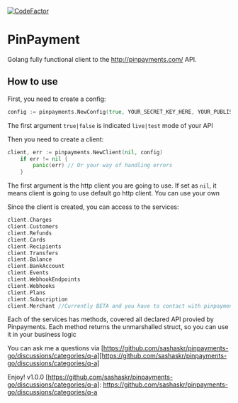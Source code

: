 [![CodeFactor](https://www.codefactor.io/repository/github/sashaskr/pinpayments-go/badge)](https://www.codefactor.io/repository/github/sashaskr/pinpayments-go)
# PinPayment
Golang fully functional client to the http://pinpayments.com/ API.
## How to use
First, you need to create a config:
```go
config := pinpayments.NewConfig(true, YOUR_SECRET_KEY_HERE, YOUR_PUBLISHABLE_KEY_HERE)
```
The first argument `true|false` is indicated `live|test` mode of your API

Then you need to create a client:
```go
client, err := pinpayments.NewClient(nil, config)
	if err != nil {
		panic(err) // Or your way of handling errors
	}
```
The first argument is the http client you are going to use. If set as `nil`, it means client is going to use default go http client. You can use your own

Since the client is created, you can access to the services:
```go
client.Charges
client.Customers
client.Refunds
client.Cards
client.Recipients
client.Transfers
client.Balance
client.BankAccount
client.Events
client.WebhookEndpoints
client.Webhooks
client.Plans
client.Subscription
client.Merchant //Currently BETA and you have to contact with pinpayments
```
Each of the services has methods, covered all declared API provied by Pinpayments. Each method returns the unmarshalled struct, so you can use it in your business logic

You can ask me a questions via [https://github.com/sashaskr/pinpayments-go/discussions/categories/q-a][https://github.com/sashaskr/pinpayments-go/discussions/categories/q-a]

Enjoy!
v1.0.0
[https://github.com/sashaskr/pinpayments-go/discussions/categories/q-a]: https://github.com/sashaskr/pinpayments-go/discussions/categories/q-a